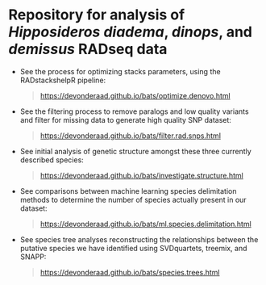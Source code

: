 Repository for analysis of *Hipposideros diadema*, *dinops*, and *demissus* RADseq data
==================================================================================

*   See the process for optimizing stacks parameters, using the RADstackshelpR pipeline:

    > <https://devonderaad.github.io/bats/optimize.denovo.html>

*   See the filtering process to remove paralogs and low quality variants and filter for missing data to generate high quality SNP dataset:

    > <https://devonderaad.github.io/bats/filter.rad.snps.html>

*   See initial analysis of genetic structure amongst these three currently described species:

    > <https://devonderaad.github.io/bats/investigate.structure.html>

*   See comparisons between machine learning species delimitation methods to determine the number of species actually present in our dataset:

    > <https://devonderaad.github.io/bats/ml.species.delimitation.html>

*   See species tree analyses reconstructing the relationships between the putative species we have identified using SVDquartets, treemix, and SNAPP:

    > <https://devonderaad.github.io/bats/species.trees.html>
